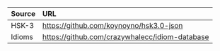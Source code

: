 | Source | URL                                                 |
| :----- | :-------------------------------------------------- |
| HSK-3  | https://github.com/koynoyno/hsk3.0-json
| Idioms | https://github.com/crazywhalecc/idiom-database

